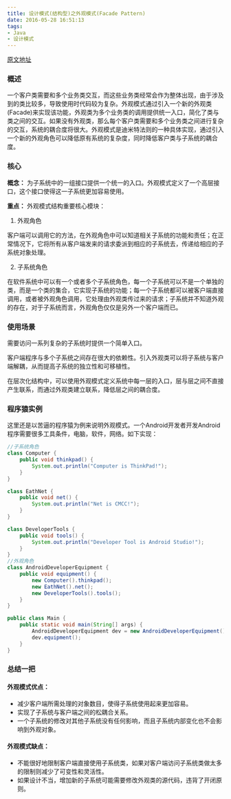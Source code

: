 ```yaml
---
title: 设计模式(结构型)之外观模式(Facade Pattern)
date: 2016-05-28 16:51:13
tags:
- Java
- 设计模式
---
```


[原文地址](http://blog.csdn.net/yanbober)

### 概述

一个客户类需要和多个业务类交互，而这些业务类经常会作为整体出现，由于涉及到的类比较多，导致使用时代码较为复杂。外观模式通过引入一个新的外观类(Facade)来实现该功能，外观类为多个业务类的调用提供统一入口，简化了类与类之间的交互。如果没有外观类，那么每个客户类需要和多个业务类之间进行复杂的交互，系统的耦合度将很大。外观模式是迪米特法则的一种具体实现，通过引入一个新的外观角色可以降低原有系统的复杂度，同时降低客户类与子系统的耦合度。

<!--more-->

### 核心

**概念：** 为子系统中的一组接口提供一个统一的入口。外观模式定义了一个高层接口，这个接口使得这一子系统更加容易使用。

**重点：** 外观模式结构重要核心模块：

1. 外观角色

  客户端可以调用它的方法，在外观角色中可以知道相关子系统的功能和责任；在正常情况下，它将所有从客户端发来的请求委派到相应的子系统去，传递给相应的子系统对象处理。

2. 子系统角色

  在软件系统中可以有一个或者多个子系统角色，每一个子系统可以不是一个单独的类，而是一个类的集合，它实现子系统的功能；每一个子系统都可以被客户端直接调用，或者被外观角色调用，它处理由外观类传过来的请求；子系统并不知道外观的存在，对于子系统而言，外观角色仅仅是另外一个客户端而已。

### 使用场景

需要访问一系列复杂的子系统时提供一个简单入口。

客户端程序与多个子系统之间存在很大的依赖性。引入外观类可以将子系统与客户端解耦，从而提高子系统的独立性和可移植性。

在层次化结构中，可以使用外观模式定义系统中每一层的入口，层与层之间不直接产生联系，而通过外观类建立联系，降低层之间的耦合度。

### 程序猿实例

这里还是以苦逼的程序猿为例来说明外观模式。一个Android开发者开发Android程序需要很多工具条件，电脑，软件，网络。如下实现：

```Java
//子系统角色
class Computer {
    public void thinkpad() {
        System.out.println("Computer is ThinkPad!");
    }
}

class EathNet {
    public void net() {
        System.out.println("Net is CMCC!");
    }
}

class DeveloperTools {
    public void tools() {
        System.out.println("Developer Tool is Android Studio!");
    }
}
//外观角色
class AndroidDeveloperEquipment {
    public void equipment() {
        new Computer().thinkpad();
        new EathNet().net();
        new DeveloperTools().tools();
    }
}

public class Main {
    public static void main(String[] args) {
        AndroidDeveloperEquipment dev = new AndroidDeveloperEquipment();
        dev.equipment();
    }
}
```

### 总结一把

#### 外观模式优点：

- 减少客户端所需处理的对象数目，使得子系统使用起来更加容易。
- 实现了子系统与客户端之间的松耦合关系。
- 一个子系统的修改对其他子系统没有任何影响，而且子系统内部变化也不会影响到外观对象。

#### 外观模式缺点：

- 不能很好地限制客户端直接使用子系统类，如果对客户端访问子系统类做太多的限制则减少了可变性和灵活性。
- 如果设计不当，增加新的子系统可能需要修改外观类的源代码，违背了开闭原则。
